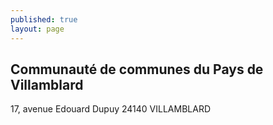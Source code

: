 ```yaml
---
published: true
layout: page
---
```


## Communauté de communes du Pays de Villamblard
17, avenue Edouard Dupuy 24140 VILLAMBLARD

